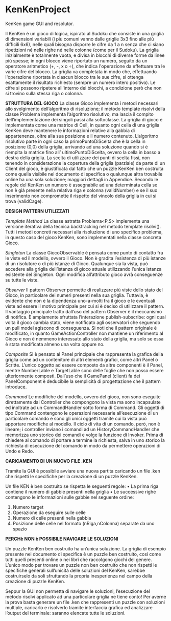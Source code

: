 # KenKenProject
KenKen game GUI and resolutor.

Il KenKen è un gioco di logica, ispirato al Sudoku che consiste in una griglia di dimensioni variabili (i più comuni vanno dalle griglie 3x3 fino alle più difficili 6x6), nelle quali bisogna disporre le cifre da 1 a n senza che ci siano ripetizioni né nelle righe né nelle colonne (come per il Sudoku). La griglia inizialmente è totalmente vuota, e divisa in blocchi di diverse forme da linee più spesse; in ogni blocco viene riportato un numero, seguito da un operatore aritmetico (+, -, x o ÷), che indica l'operazione da effettuare tra le varie cifre del blocco. 
La griglia va completata in modo che, effettuando l'operazione riportata in ciascun blocco tra le sue
cifre, si ottenga esattamente il risultato richiesto (sempre un numero intero positivo). Le cifre si possono ripetere all'interno dei blocchi, a condizione però che non si trovino sulla stessa riga o colonna.

**STRUTTURA DEL GIOCO**
La classe Gioco implementa i metodi necessari allo svolgimento dell’algoritmo di risoluzione; il metodo template risolvi della classe Problema implementa l’algoritmo risolutivo, ma lascia il compito dell’implementazione dei singoli passi alla sottoclasse.
La griglia di gioco è implementata come una matrice di Cell, in quanto ogni cella di una griglia KenKen deve mantenere le informazioni relative alla gabbia di appartenenza, oltre alla sua posizione e il numero contenuto.
L’algoritmo risolutivo parte in ogni caso la primoPuntoDiScelta che è la cella in posizione (0,0) della griglia, arrivando ad una soluzione quando si è riempita la matrice fino all’ ultimoPuntoDiScelta, ovvero la cella in basso a destra della griglia.
La scelta di utilizzare dei punti di scelta fissi, non tenendo in considerazione la copertura della griglia (parziale) da parte di un Client del gioco, è giustificata dal fatto che un puzzle KenKen ben costruita come quella visibile nel documento di specifica o qualunque altra trovabile online ha una sola soluzione; maggiori dettagli in Appendice.
Secondo le regole del KenKen un numero è assegnabile ad una determinata cella se non è già presente nella relativa riga e colonna (validNumber) e se il suo inserimento non compromette il rispetto del vincolo della griglia in cui si trova (validCage). 

**DESIGN PATTERN UTILIZZATI**

*Template Method*
La classe astratta Problema<P,S> implementa una versione iterativa della tecnica backtracking 
nel metodo template risolvi().
Tutti i metodi concreti necessari alla risoluzione di uno specifico problema, in questo caso del gioco KenKen, sono implementati nella classe concreta Gioco.

*Singleton*
La classe GiocoObservable è pensata come punto di contatto fra le viste ed il modello, ovvero 
il Gioco.
Non è gradita l’esistenza di più istanze di un risolutore o di più istanze di Gioco. Qualunque sia la vista, può accedere alla griglia dell’istanza di gioco attuale utilizzando l’unica istanza esistente del Singleton.
Ogni modifica all’attributo gioco avrà conseguenze su tutte le viste.

*Observer*
Il pattern Observer permette di realizzare più viste dello stato del Gioco, in particolare dei numeri 
presenti nella sua griglia.
Tuttavia, è evidente che non è la dipendenza uno-a-molti fra il gioco e le eventuali viste ad essere il motivo principale per cui si è deciso di utilizzare il pattern. Il vantaggio principale tratto dall’uso del pattern Observer è il meccanismo di notifica.
È ampiamente sfruttata l’interazione publish-subscribe: ogni qual volta il gioco cambia stato, viene notificato agli osservatori che seguendo un pull model agiscono di conseguenza.
Si noti che il pattern originale è modificato, in quanto GameActionController non mantiene un riferimento al Gioco e non è nemmeno interessato allo stato della griglia, ma solo se essa è stata modificata almeno una volta oppure no.

*Composite*
Si è pensato al Panel principale che rappresenta la grafica della griglia come ad un contenitore di altri elementi grafici, come altri Panel o Scritte.
L’unico oggetto ad essere composto da altre componenti è il Panel, mentre NumberLable e TargetLable sono delle foglie che non posso essere ulteriormente composti.
Dall’uso che il GamePanel (client) fa dei PanelComponent è deducibile la semplicità di progettazione che il pattern introduce.

*Command*
Le modifiche del modello, ovvero del gioco, non sono eseguite direttamente dai Controller che compongono la vista ma sono incapsulate ed inoltrate ad un CommandHandler sotto forma di Command.
Gli oggetti di tipo Command contengono le operazioni necessarie all’esecuzione di un particolare comando e sono gli unici oggetti tramite cui la vista può apportare modifiche al modello.
Il ciclo di vita di un comando, però, non è lineare; i controller inviano i comandi ad un HistoryCommandHandler che memorizza uno storico dei comandi e volge la funzione di Invoker. Prima di chiedere al comando di portare a termine la richiesta, salva in uno storico la richiesta di esecuzione del comando in modo da permettere operazioni di Undo e Redo.

**CARICAMENTO DI UN NUOVO FILE .KEN**

Tramite la GUI è possibile avviare una nuova partita caricando un file .ken che rispetti le specifiche per la creazione di un puzzle KenKen.

Un file KEN è ben costruito se rispetta le seguenti regole:
•	La prima riga contiene il numero di gabbie presenti nella griglia
•	Le successive righe contengono le informazioni sulle gabbie nel seguente ordine:
  1.	Numero target
  2.	Operazione da eseguire sulle celle
  3.	Numero di celle presenti nella gabbia
  4.	Posizione delle celle nel formato (nRiga,nColonna) separate da uno spazio
  
  
  
**PERCHè NON è POSSIBILE NAVIGARE LE SOLUZIONI**

Un puzzle KenKen ben costruito ha un’unica soluzione. La griglia di esempio presente nel documento di specifica è un puzzle ben costruito, così come tutti quelli presenti online o nei libri che raccolgono giochi del genere.
L’unico modo per trovare un puzzle non ben costruito che non rispetti le specifiche generali sull’unicità delle soluzioni del KenKen, sarebbe costruirselo da soli sfruttando la propria inesperienza nel campo della creazione di puzzle KenKen.

Seppur la GUI non permetta di navigare le soluzioni, l’esecuzione del metodo risolvi applicato ad una particolare griglia ne tiene conto! 
Per averne la prova basta generare un file .ken che rappresenti un puzzle con soluzioni multiple, caricarlo e risolverlo tramite interfaccia grafica ed analizzare l’output del terminale: saranno elencate tutte le soluzioni. 

